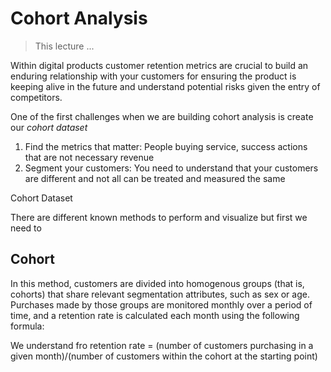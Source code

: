 # Cohort Analysis

> This lecture ...

Within digital products customer retention metrics are crucial to build an enduring relationship with your customers for ensuring the product is keeping alive in the future and understand potential risks given the entry of competitors.

One of the first challenges when we are building cohort analysis is create our *cohort dataset*


1. Find the metrics that matter: People buying service, success actions that are not necessary revenue
2. Segment your customers: You need to understand that your customers are different and not all can be treated and measured the same

Cohort Dataset



There are different known methods to perform and visualize  but first we need to 

## Cohort
In this method, customers are divided into homogenous groups (that is, cohorts) that share relevant segmentation attributes, such as sex or age.
Purchases made by those groups are monitored monthly over a period of time, and a retention rate is calculated each month using the following formula:

We understand fro retention rate = (number of customers purchasing in a given month)/(number of customers within the cohort at the starting point)

